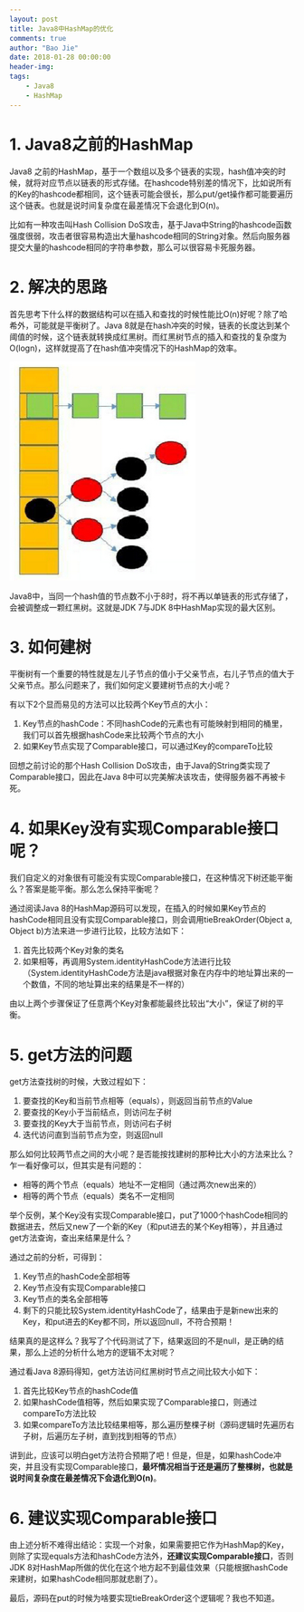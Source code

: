 ```yaml
---
layout: post
title: Java8中HashMap的优化
comments: true
author: "Bao Jie"
date: 2018-01-28 00:00:00
header-img: 
tags:
    - Java8
    - HashMap
---
```


# 1. Java8之前的HashMap

Java8 之前的HashMap，基于一个数组以及多个链表的实现，hash值冲突的时候，就将对应节点以链表的形式存储。在hashcode特别差的情况下，比如说所有的Key的hashcode都相同，这个链表可能会很长，那么put/get操作都可能要遍历这个链表。也就是说时间复杂度在最差情况下会退化到O(n)。

比如有一种攻击叫Hash Collision DoS攻击，基于Java中String的hashcode函数强度很弱，攻击者很容易构造出大量hashcode相同的String对象。然后向服务器提交大量的hashcode相同的字符串参数，那么可以很容易卡死服务器。

# 2. 解决的思路

首先思考下什么样的数据结构可以在插入和查找的时候性能比O(n)好呢？除了哈希外，可能就是平衡树了。Java 8就是在hash冲突的时候，链表的长度达到某个阈值的时候，这个链表就转换成红黑树。而红黑树节点的插入和查找的复杂度为O(logn)，这样就提高了在hash值冲突情况下的HashMap的效率。

![](/img/posts/java8HashMap/java8_hashmap.jpg)

Java8中，当同一个hash值的节点数不小于8时，将不再以单链表的形式存储了，会被调整成一颗红黑树。这就是JDK 7与JDK 8中HashMap实现的最大区别。

# 3. 如何建树

平衡树有一个重要的特性就是左儿子节点的值小于父亲节点，右儿子节点的值大于父亲节点。那么问题来了，我们如何定义要建树节点的大小呢？

有以下2个显而易见的方法可以比较两个Key节点的大小：

1.	Key节点的hashCode：不同hashCode的元素也有可能映射到相同的桶里，我们可以首先根据hashCode来比较两个节点的大小
2.	如果Key节点实现了Comparable接口，可以通过Key的compareTo比较

回想之前讨论的那个Hash Collision DoS攻击，由于Java的String类实现了Comparable接口，因此在Java 8中可以完美解决该攻击，使得服务器不再被卡死。

# 4. 如果Key没有实现Comparable接口呢？

我们自定义的对象很有可能没有实现Comparable接口，在这种情况下树还能平衡么？答案是能平衡。那么怎么保持平衡呢？

通过阅读Java 8的HashMap源码可以发现，在插入的时候如果Key节点的hashCode相同且没有实现Comparable接口，则会调用tieBreakOrder(Object a, Object b)方法来进一步进行比较，比较方法如下：

1.	首先比较两个Key对象的类名
2.	如果相等，再调用System.identityHashCode方法进行比较（System.identityHashCode方法是java根据对象在内存中的地址算出来的一个数值，不同的地址算出来的结果是不一样的）

由以上两个步骤保证了任意两个Key对象都能最终比较出“大小”，保证了树的平衡。

# 5. get方法的问题

get方法查找树的时候，大致过程如下：

1.	要查找的Key和当前节点相等（equals），则返回当前节点的Value
2.	要查找的Key小于当前结点，则访问左子树
3.	要查找的Key大于当前节点，则访问右子树
4.	迭代访问直到当前节点为空，则返回null

那么如何比较两节点之间的大小呢？是否能按找建树的那种比大小的方法来比么？乍一看好像可以，但其实是有问题的：

*	相等的两个节点（equals）地址不一定相同（通过两次new出来的）
*	相等的两个节点（equals）类名不一定相同

举个反例，某个Key没有实现Comparable接口，put了1000个hashCode相同的数据进去，然后又new了一个新的Key（和put进去的某个Key相等），并且通过get方法查询，查出来结果是什么？

通过之前的分析，可得到：

1.	Key节点的hashCode全部相等
2.	Key节点没有实现Comparable接口
3.	Key节点的类名全部相等
4.	剩下的只能比较System.identityHashCode了，结果由于是新new出来的Key，和put进去的Key都不同，所以返回null，不符合预期！

结果真的是这样么？我写了个代码测试了下，结果返回的不是null，是正确的结果，那么上述的分析什么地方的逻辑不太对呢？

通过看Java 8源码得知，get方法访问红黑树时节点之间比较大小如下：

1.	首先比较Key节点的hashCode值
2.	如果hashCode值相等，然后如果实现了Comparable接口，则通过compareTo方法比较
3.	如果compareTo方法比较结果相等，那么遍历整棵子树（源码逻辑时先遍历右子树，后遍历左子树，直到找到相等的节点）

讲到此，应该可以明白get方法符合预期了吧！但是，但是，如果hashCode冲突，并且没有实现Comparable接口，**最坏情况相当于还是遍历了整棵树，也就是说时间复杂度在最差情况下会退化到O(n)**。

# 6. 建议实现Comparable接口

由上述分析不难得出结论：实现一个对象，如果需要把它作为HashMap的Key，则除了实现equals方法和hashCode方法外，**还建议实现Comparable接口**，否则JDK 8对HashMap所做的优化在这个地方起不到最佳效果（只能根据hashCode来建树，如果hashCode相同那就悲剧了）。

最后，源码在put的时候为啥要实现tieBreakOrder这个逻辑呢？我也不知道。